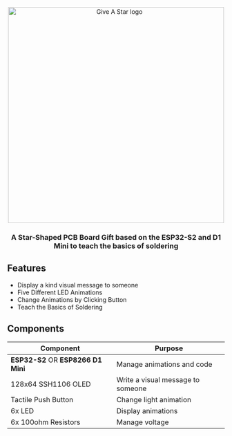 <div style="text-align:center" align="center">
<img src="https://github.com/angelina-tsuboi/give-a-star/blob/main/assets/Main.png" alt="Give A Star logo" width="500"/>
</div>

<h3 style="text-align:center" align="center">A Star-Shaped PCB Board Gift based on the ESP32-S2 and D1 Mini to teach the basics of soldering</h3>

## Features
- Display a kind visual message to someone
- Five Different LED Animations
- Change Animations by Clicking Button
- Teach the Basics of Soldering

## Components
| Component | Purpose |
| --- | --- |
| **ESP32-S2** OR **ESP8266 D1 Mini** | Manage animations and code
| 128x64 SSH1106 OLED | Write a visual message to someone |
| Tactile Push Button | Change light animation |
| 6x LED | Display animations |
| 6x 100ohm Resistors | Manage voltage |
